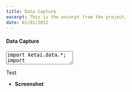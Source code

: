 ```yaml
---
title: Data Capture
excerpt: This is the excerpt from the project.
date: 01/01/2012
---
```

#### Data Capture

<textarea id="code" class="codesnippet">
import ketai.data.*;
import ketai.sensors.*;

KetaiSensor sensor;
KetaiSQLite db;
Boolean isCapturing = false;

String CREATE_DB_SQL = "CREATE TABLE data ( time INTEGER PRIMARY KEY, x FLOAT NOT NULL, y FLOAT NOT NULL, z FLOAT NOT NULL);";

void setup()
{
  db = new KetaiSQLite(this);
  sensor = new KetaiSensor(this);
  frameRate(5);
  orientation(LANDSCAPE);
  textAlign(CENTER, CENTER);
  textSize(36);

  //lets make our table if it is the first time we're running 
  if ( db.connect() )
  {
    // for initial app launch there are no tables so we make one
    if (!db.tableExists("data"))
      db.execute(CREATE_DB_SQL);
  }
  sensor.start();
}

void draw() {
  background(78, 93, 75);
  // Status and data count
  if (isCapturing)
    text("Recording Accellerometer Data...\n(touch screen to stop)", width/2, height/4);
  else
  {
    plotData();
    text("Visualizing last " + width + " point(s) of data.", width/2, height/4);
  } 
  text("Current Data count: " + db.getDataCount(), width/2, height-height/4);
}

void mousePressed()
{
  if (isCapturing)
    isCapturing = false;
  else
    isCapturing = true;
}
/*
      collect accelerometer data and save it to the database
*/
void onAccelerometerEvent(float x, float y, float z, long time, int accuracy)
{
  if (db.connect() && isCapturing)
  {
    if (!db.execute("INSERT into data (`time`,`x`,`y`,`z`) VALUES ('"+System.currentTimeMillis()+"', '"+x+"', '"+y+"', '"+z+"')"))
      println("Failed to record data!" );
  }
}

void plotData()
{
  if (db.connect())
  {
    pushStyle();
    noStroke();
    db.query( "SELECT * FROM data ORDER BY time DESC LIMIT " + width );
    int  i = 0;   
    long mymin = Long.parseLong(db.getFieldMin("data", "time"));
    long mymax = Long.parseLong(db.getFieldMax("data", "time"));
    while (db.next ())
    {

      float x = db.getFloat("x");
      float y = db.getFloat("y");
      float z = db.getFloat("z");
      long  t = db.getLong("time");
      int plotx = (int)maplong(t, mymin, mymax, 0, width);
      
      fill(255, 0, 0);
      ellipse(plotx, map(x, -30, 30, 0, height), 5, 5);
      fill(0, 255, 0);
      ellipse(i, map(y, -30, 30, 0, height), 5, 5);
      fill(0, 0, 255);
      ellipse(i, map(z, -30, 30, 0, height), 5, 5);

      i++;
    }
    popStyle();
  }
}

long maplong(long value, long istart, long istop, long ostart, long ostop) {
  long divisor = istop - istart;
  return (ostart + (ostop - ostart) * (value - istart) / divisor);
}
</textarea>

Test
 * **Screenshot**
 
